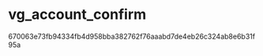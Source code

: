 vg_account_confirm
==================
670063e73fb94334fb4d958bba382762f76aaabd7de4eb26c324ab8e6b31f95a
